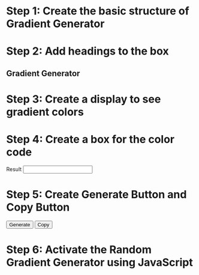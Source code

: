 # Step 1: Create the basic structure of Gradient Generator

<div class="wrapper"></div>

# Step 2: Add headings to the box

<h2>Gradient Generator</h2>

# Step 3: Create a display to see gradient colors

<div id="output-color"></div>

# Step 4: Create a box for the color code

<label for="output-code">Result</label>
<input type="text" id="output-code" />

# Step 5: Create Generate Button and Copy Button

<div class="btn-container">
    <button id="generate-btn">Generate</button>
    <button id="copy-btn">Copy</button>
</div>

# Step 6: Activate the Random Gradient Generator using JavaScript
